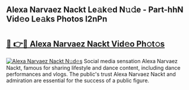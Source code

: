 ## Alexa Narvaez Nackt Le𝚊k𝚎d N𝚞𝚍e - Part-hhN Vid𝚎o Le𝚊ks Photos l2nPn

# <h2><a href="http://fb46wl.evod.top/?m=Alexa+Narvaez+Nackt">🔗 👉🔴 Alexa Narvaez Nackt Vid𝚎o Ph𝚘t𝚘s</a></h2>

[![Alexa Narvaez Nackt N𝚞d𝚎s](https://i.imgur.com/8V9OHl7.gif)](http://fb46wl.evod.top/?m=Alexa+Narvaez+Nackt)
Social media sensation Alexa Narvaez Nackt, famous for sharing lifestyle and dance content, including dance performances and vlogs. The public's trust Alexa Narvaez Nackt and admiration are essential for the success of a public figure. 
